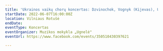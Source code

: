 ```yaml
---
title: 'Ukrainos vaikų chorų koncertas: Dzvinochok, Vognyk (Kijevas), Ugnelė (Vilnius)'
startDate: 2022-06-07T16:00:00Z
location: Vilniaus Rotušė
endDate: 
eventType: Koncertas
eventOrganizer: Muzikos mokykla „Ugnelė"
eventUrl: https://www.facebook.com/events/350510430397621

---
```

